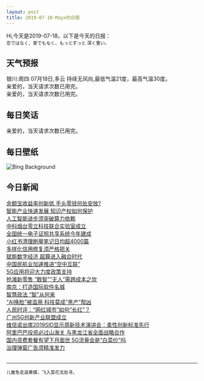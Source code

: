 ```yaml
---
layout: post
title: 2019-07-18-Mayx的日报
---
```


Hi,今天是2019-07-18，以下是今天的日报：<br><small>
恋ではなく、爱でもなく、もっとずっと 深く重い。</small><!--more-->
## 天气预报
银川:周四 07月18日,多云 持续无风向,最低气温21度，最高气温30度。<br>亲爱的，当天请求次数已用完。<br>亲爱的，当天请求次数已用完。
## 每日笑话
亲爱的，当天请求次数已用完。
## 每日壁纸
![Bing Background](https://cn.bing.com/th?id=OHR.GobiSheep_EN-US3908203180_1920x1080.jpg&rf=LaDigue_1920x1080.jpg&pid=hp "Sheep flock in the Gobi Desert (© Patrick Baz/Getty Images)")
## 今日新闻

[余额宝收益率创新低 手头零钱何处安放?](http://it.people.com.cn/n1/2019/0718/c1009-31241076.html)   
[智能产业快速发展 知识产权如何保护](http://it.people.com.cn/n1/2019/0718/c1009-31241162.html)   
[人工智能进步须突破算力依赖](http://it.people.com.cn/n1/2019/0718/c1009-31241149.html)   
[中科烟台零立科技联合实验室成立](http://it.people.com.cn/n1/2019/0718/c1009-31240984.html)   
[全国统一电子证照共享系统今年建成](http://it.people.com.cn/n1/2019/0718/c1009-31240896.html)   
[小红书清理刷量笔记日均超4000篇](http://it.people.com.cn/n1/2019/0718/c1009-31240869.html)   
[多样化信用修复须严格把关](http://it.people.com.cn/n1/2019/0718/c1009-31240888.html)   
[赋能数字经济 超算进入融合时代](http://it.people.com.cn/n1/2019/0718/c1009-31240991.html)   
[中国民航业加速推进“空中互联”](http://it.people.com.cn/n1/2019/0718/c1009-31241022.html)   
[5G应用将迎大力度政策支持](http://it.people.com.cn/n1/2019/0718/c1009-31240927.html)   
[抢滩新零售 “数智”“无人”需跨成本之坎](http://it.people.com.cn/n1/2019/0718/c1009-31240969.html)   
[南京：打造国际软件名城](http://it.people.com.cn/n1/2019/0718/c1009-31241067.html)   
[智慧政法 “智”从何来](http://it.people.com.cn/n1/2019/0718/c1009-31241068.html)   
[“AI换脸”被滥用 科技莫成“黑产”帮凶](http://it.people.com.cn/n1/2019/0718/c1009-31241114.html)   
[人民时评：“网红城市”如何“长红”？](http://it.people.com.cn/n1/2019/0717/c1009-31238879.html)   
[广州5G创新产业联盟成立](http://it.people.com.cn/n1/2019/0717/c1009-31238875.html)   
[维信诺出席2019SID显示周新技术演讲会：柔性创新标准先行](http://it.people.com.cn/n1/2019/0717/c1009-31240441.html)   
[阿里巴巴投资必过山海关 与黑龙江省全面战略合作](http://it.people.com.cn/n1/2019/0717/c1009-31240397.html)   
[国内资费套餐有望下月面世 5G流量会是“白菜价”吗](http://it.people.com.cn/n1/2019/0717/c1009-31239126.html)   
[治理弹窗广告须精准发力](http://it.people.com.cn/n1/2019/0717/c1009-31239062.html)   
<br />

***

<small>儿童急走追黄蝶，飞入菜花无处寻。</small>
